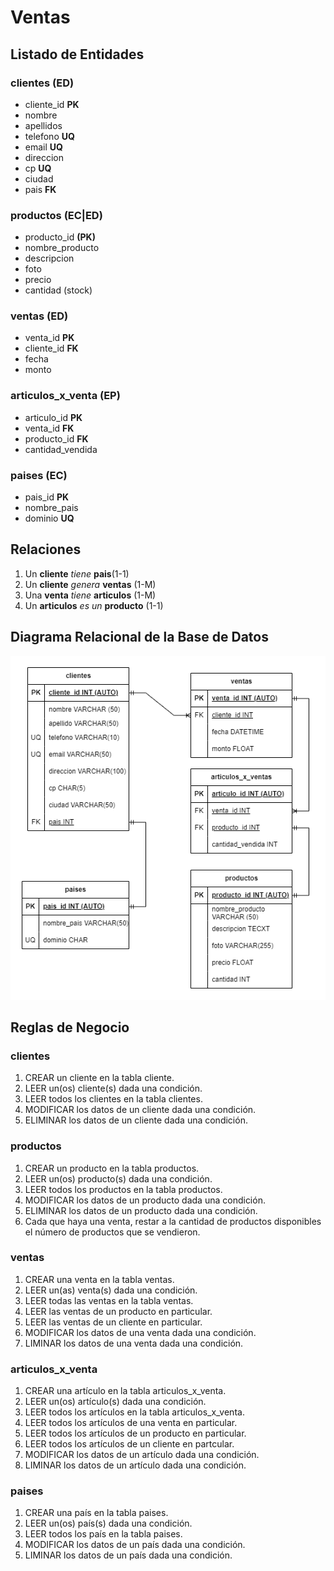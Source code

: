 # Ventas

## Listado de Entidades

### clientes **(ED)**
 
- cliente_id **PK**
- nombre 
- apellidos 
- telefono **UQ**
- email **UQ**
- direccion
- cp **UQ**
- ciudad
- pais **FK**

### productos **(EC|ED)**
- producto_id **(PK)**
- nombre_producto
- descripcion
- foto
- precio
- cantidad (stock)

### ventas **(ED)**

- venta_id **PK**
- cliente_id **FK**
- fecha 
- monto 

### articulos_x_venta **(EP)**
- articulo_id **PK**
- venta_id **FK**
- producto_id **FK**
- cantidad_vendida

### paises **(EC)**
- pais_id **PK**
- nombre_pais
- dominio **UQ**

## Relaciones 

1. Un **cliente** _tiene_ **pais**(1-1)
1. Un **cliente** _genera_ **ventas** (1-M)
1. Una **venta** _tiene_ **articulos** (1-M)
1. Un **articulos** _es un_ **producto** (1-1)

## Diagrama Relacional de la Base de Datos

![Modelo Relacional](Ventas_ModeloRelacional.png)

## Reglas de Negocio

### clientes

1. CREAR un cliente en la tabla cliente.
1. LEER un(os) cliente(s) dada una condición.
1. LEER todos los clientes en la tabla clientes.
1. MODIFICAR los datos de un cliente dada una condición.
1. ELIMINAR los datos de un cliente dada una condición. 

### productos

1. CREAR un producto en la tabla productos.
1. LEER un(os) producto(s) dada una condición.
1. LEER todos los productos en la tabla productos.
1. MODIFICAR los datos de un producto dada una condición.
1. ELIMINAR los datos de un producto dada una condición. 
1. Cada que haya una venta, restar a la cantidad de productos disponibles el número de productos que se vendieron.

### ventas

1. CREAR una venta en la tabla ventas.
1. LEER un(as) venta(s) dada una condición.
1. LEER todas las ventas en la tabla ventas.
1. LEER las ventas de un producto en particular.
1. LEER las ventas de un cliente en particular.
1. MODIFICAR los datos de una venta dada una condición.
1. LIMINAR los datos de una venta dada una condición. 

### articulos_x_venta

1. CREAR una artículo en la tabla articulos_x_venta.
1. LEER un(os) artículo(s) dada una condición.
1. LEER todos los artículos en la tabla articulos_x_venta.
1. LEER todos los artículos de una venta en particular.
1. LEER todos los artículos de un producto en particular.
1. LEER todos los artículos de un cliente en partcular.
1. MODIFICAR los datos de un artículo dada una condición.
1. LIMINAR los datos de un artículo dada una condición. 

### paises

1. CREAR una país en la tabla paises.
1. LEER un(os) país(s) dada una condición.
1. LEER todos los país en la tabla paises.
1. MODIFICAR los datos de un país dada una condición.
1. LIMINAR los datos de un país dada una condición. 